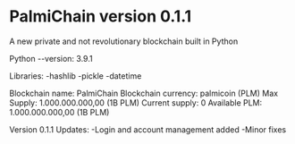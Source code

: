 # PalmiChain version 0.1.1
A new private and not revolutionary blockchain built in Python

Python --version: 3.9.1

Libraries:
-hashlib
-pickle
-datetime

Blockchain name: PalmiChain
Blockchain currency: palmicoin (PLM)
Max Supply: 1.000.000.000,00 (1B PLM)
Current supply: 0
Available PLM: 1.000.000.000,00 (1B PLM)

Version 0.1.1
Updates: 
-Login and account management added
-Minor fixes
